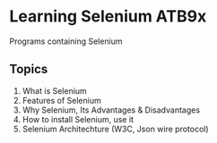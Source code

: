 # Learning Selenium ATB9x

Programs containing Selenium

## Topics
1. What is Selenium
2. Features of Selenium
3. Why Selenium, Its Advantages & Disadvantages
4. How to install Selenium, use it
5. Selenium Architechture (W3C, Json wire protocol)